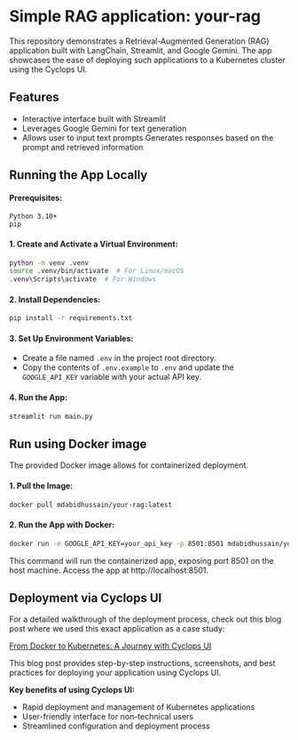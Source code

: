 # Simple RAG application: your-rag

This repository demonstrates a Retrieval-Augmented Generation (RAG) application built with LangChain, Streamlit, and Google Gemini. The app showcases the ease of deploying such applications to a Kubernetes cluster using the Cyclops UI.

## Features

- Interactive interface built with Streamlit
- Leverages Google Gemini for text generation
- Allows user to input text prompts Generates responses based on the prompt and retrieved information

## Running the App Locally

#### Prerequisites:

    Python 3.10+
    pip

#### 1. Create and Activate a Virtual Environment:

```bash
python -m venv .venv
source .venv/bin/activate  # For Linux/macOS
.venv\Scripts\activate  # For Windows

```

#### 2. Install Dependencies:

```bash
pip install -r requirements.txt
```

#### 3. Set Up Environment Variables:

- Create a file named `.env` in the project root directory.
- Copy the contents of `.env.example` to `.env` and update the `GOOGLE_API_KEY` variable with your actual API key.

#### 4. Run the App:

```bash
streamlit run main.py
```

## Run using Docker image

The provided Docker image allows for containerized deployment.

#### 1. Pull the Image:

```bash
docker pull mdabidhussain/your-rag:latest
```

#### 2. Run the App with Docker:

```bash
docker run -e GOOGLE_API_KEY=your_api_key -p 8501:8501 mdabidhussain/your-rag:latest
```

This command will run the containerized app, exposing port 8501 on the host machine. Access the app at http://localhost:8501.

## Deployment via Cyclops UI

For a detailed walkthrough of the deployment process, check out this blog post where we used this exact application as a case study:

[From Docker to Kubernetes: A Journey with Cyclops UI ]("https://dev.to/mdabidhussain/from-docker-to-kubernetes-a-journey-with-cyclops-ui-m9l")

This blog post provides step-by-step instructions, screenshots, and best practices for deploying your application using Cyclops UI.

**Key benefits of using Cyclops UI:**

- Rapid deployment and management of Kubernetes applications
- User-friendly interface for non-technical users
- Streamlined configuration and deployment process
